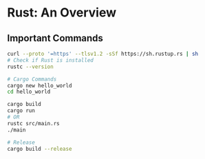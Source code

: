# Rust: An Overview

## Important Commands
```bash
curl --proto '=https' --tlsv1.2 -sSf https://sh.rustup.rs | sh
# Check if Rust is installed
rustc --version

# Cargo Commands
cargo new hello_world
cd hello_world

cargo build
cargo run
# OR
rustc src/main.rs
./main

# Release
cargo build --release
```